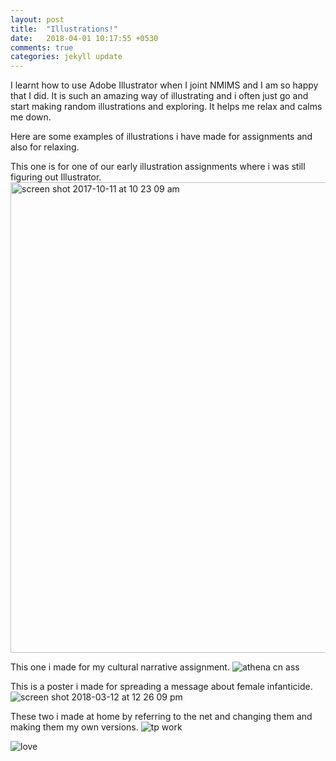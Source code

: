 ```yaml
---
layout: post
title:  "Illustrations!"
date:   2018-04-01 10:17:55 +0530
comments: true
categories: jekyll update
---
```


I learnt how to use Adobe Illustrator when I joint NMIMS and I am so happy that I did.
It is such an amazing way of illustrating and i often just go and start making random illustrations and exploring.
It helps me relax and calms me down.

Here are some examples of illustrations i have made for assignments and also for relaxing.

This one is for one of our early illustration assignments where i was still figuring out Illustrator.
<img width="753" alt="screen shot 2017-10-11 at 10 23 09 am" src="https://user-images.githubusercontent.com/36836477/38169850-005e84ce-3593-11e8-97cd-4962c4976c81.png">

This one i made for my cultural narrative assignment.
![athena cn ass](https://user-images.githubusercontent.com/36836477/38169869-6b365736-3593-11e8-8327-bed9130756f1.jpg)


This is a poster i made for spreading a message about female infanticide.
![screen shot 2018-03-12 at 12 26 09 pm](https://user-images.githubusercontent.com/36836477/38169854-13745674-3593-11e8-92e6-ccfaa45d8bea.jpg)

These two i made at home by referring to the net and  changing them and making them my own versions.
![tp work](https://user-images.githubusercontent.com/36836477/38169859-23838ef4-3593-11e8-92a8-adb0a0848435.jpg)

![love](https://user-images.githubusercontent.com/36836477/38169864-3820c1b0-3593-11e8-83ef-a66dbc5185d6.jpg)
